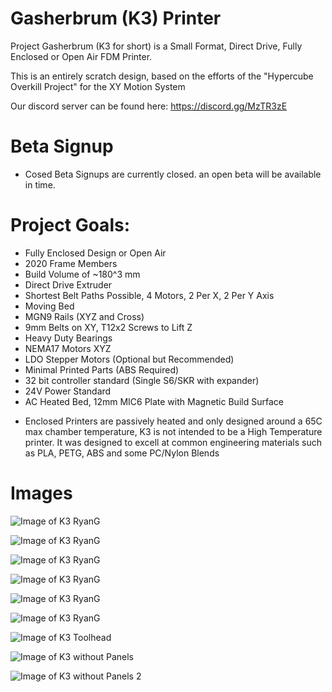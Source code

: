 # Gasherbrum (K3) Printer

Project Gasherbrum (K3 for short) is a Small Format, Direct Drive, Fully Enclosed or Open Air FDM Printer.

This is an entirely scratch design, based on the efforts of the "Hypercube Overkill Project" for the XY Motion System

Our discord server can be found here: https://discord.gg/MzTR3zE

# Beta Signup

 - Cosed Beta Signups are currently closed. an open beta will be available in time.


# Project Goals:
- Fully Enclosed Design or Open Air
- 2020 Frame Members
- Build Volume of ~180^3 mm
- Direct Drive Extruder
- Shortest Belt Paths Possible, 4 Motors, 2 Per X, 2 Per Y Axis
- Moving Bed
- MGN9 Rails (XYZ and Cross)
- 9mm Belts on XY, T12x2 Screws to Lift Z
- Heavy Duty Bearings
- NEMA17 Motors XYZ
- LDO Stepper Motors (Optional but Recommended)
- Minimal Printed Parts (ABS Required)
- 32 bit controller standard (Single S6/SKR with expander)
- 24V Power Standard
- AC Heated Bed, 12mm MIC6 Plate with Magnetic Build Surface

* Enclosed Printers are passively heated and only designed around a 65C max chamber temperature, K3 is not intended to be a High Temperature printer. It was designed to excell at common engineering materials such as PLA, PETG, ABS and some PC/Nylon Blends

# Images
 ![Image of K3 RyanG](Images/ryang_1.jpg?raw=true)
  
 ![Image of K3 RyanG](Images/ryang_2.jpg?raw=true) 

 ![Image of K3 RyanG](Images/ryang_3.jpg?raw=true) 

 ![Image of K3 RyanG](Images/ryang_4.jpg?raw=true) 

 ![Image of K3 RyanG](Images/ryang_5.jpg?raw=true) 
 
 ![Image of K3 RyanG](Images/ryang_9.jpg?raw=true) 
 
 ![Image of K3 Toolhead](Images/k3_toolhead.png?raw=true)
 
 ![Image of K3 without Panels](Images/k3_open_air_1.png?raw=true)
 
 ![Image of K3 without Panels 2](Images/k3_open_air_2.png?raw=true)



